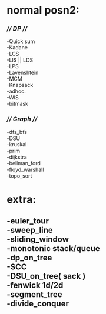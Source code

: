 #
# **normal posn2:**
###   _// DP //_
-Quick sum\
-Kadane\
-LCS\
-LIS || LDS\
-LPS\
-Lavenshtein\
-MCM\
-Knapsack\
-adhoc.\
-WIS\
-bitmask
###   _// Graph //_
-dfs_bfs\
-DSU\
-kruskal\
-prim\
-dijkstra\
-bellman_ford\
-floyd_warshall\
-topo_sort
#
# **extra:**
-euler_tour\
-sweep_line\
-sliding_window\
-monotonic stack/queue\
-dp_on_tree\
-SCC\
-DSU_on_tree( sack )\
-fenwick 1d/2d\
-segment_tree\
-divide_conquer
-
